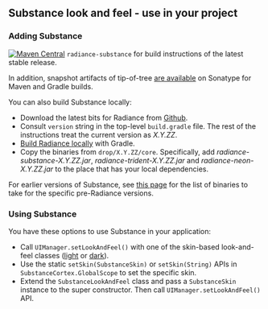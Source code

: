 ## Substance look and feel - use in your project

### Adding Substance

[![Maven Central](https://maven-badges.herokuapp.com/maven-central/org.pushing-pixels/radiance-substance/badge.svg)](https://maven-badges.herokuapp.com/maven-central/org.pushing-pixels/radiance-substance) `radiance-substance` for build instructions of the latest stable release.

In addition, snapshot artifacts of tip-of-tree [are available](https://oss.sonatype.org/content/repositories/snapshots/org/pushing-pixels/) on Sonatype for Maven and Gradle builds.

You can also build Substance locally:

* Download the latest bits for Radiance from [Github](https://github.com/kirill-grouchnikov/radiance).
* Consult `version` string in the top-level `build.gradle` file. The rest of the instructions treat the current version as *X.Y.ZZ*.
* [Build Radiance locally](../building.md) with Gradle.
* Copy the binaries from `drop/X.Y.ZZ/core`. Specifically, add *radiance-substance-X.Y.ZZ.jar*, *radiance-trident-X.Y.ZZ.jar* and *radiance-neon-X.Y.ZZ.jar* to the place that has your local dependencies.

For earlier versions of Substance, see [this page](../../drop/archive/older-releases.md) for the list of binaries to take for the specific pre-Radiance versions.

### Using Substance

You have these options to use Substance in your application:

* Call `UIManager.setLookAndFeel()` with one of the skin-based look-and-feel classes ([light](skins/toneddown.md) or [dark](skins/dark.md)).
* Use the static `setSkin(SubstanceSkin)` or `setSkin(String)` APIs in `SubstanceCortex.GlobalScope` to set the specific skin.
* Extend the `SubstanceLookAndFeel` class and pass a `SubstanceSkin` instance to the super constructor. Then call `UIManager.setLookAndFeel()` API.
